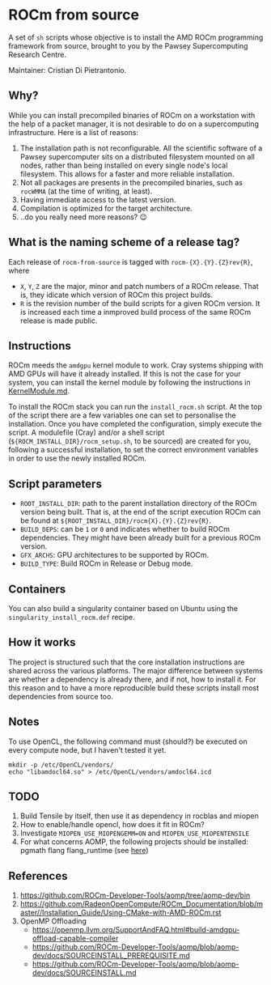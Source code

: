 # ROCm from source

A set of `sh` scripts whose objective is to install the AMD ROCm programming framework from source, brought to you by the Pawsey Supercomputing Research Centre.

Maintainer: Cristian Di Pietrantonio.

## Why?

While you can install precompiled binaries of ROCm on a workstation with the help of a packet manager, it is not desirable to do on a supercomputing infrastructure. Here is a list of reasons:

1. The installation path is not reconfigurable. All the scientific software of a Pawsey supercomputer sits on a distributed filesystem mounted on all nodes, rather than being installed on every single node's local filesystem. This allows for a faster and more reliable installation.
2. Not all packages are presents in the precompiled binaries, such as `rocWMMA` (at the time of writing, at least).
3. Having immediate access to the latest version.
4. Compilation is optimized for the target architecture.
5. ..do you really need more reasons? 😉

## What is the naming scheme of a release tag?

Each release of `rocm-from-source` is tagged with `rocm-{X}.{Y}.{Z}rev{R}`, where

- `X`, `Y`, `Z` are the major, minor and patch numbers of a ROCm release. That is, they idicate which version of ROCm this project builds.
- `R` is the revision number of the build scripts for a given ROCm version. It is increased each time a inmproved build process of the same ROCm release is made public.

## Instructions

ROCm meeds the `amdgpu` kernel module to work. Cray systems shipping with AMD GPUs will have it already installed. If this is not the case for your system, you can install the kernel module by following the instructions in [KernelModule.md](docs/KernelModule.md).

To install the ROCm stack you can run the `install_rocm.sh` script. At the top of the script there are a few variables one can set to personalise the installation. Once you have completed the configuration, simply execute the script. A modulefile (Cray) and/or a shell script (`${ROCM_INSTALL_DIR}/rocm_setup.sh`, to be sourced) are created for you, following a successful installation, to set the correct environment variables in order to use the newly installed ROCm.
 
## Script parameters

- `ROOT_INSTALL_DIR`: path to the parent installation directory of the ROCm version being built. That is, at the end of the script execution ROCm can be found at `${ROOT_INSTALL_DIR}/rocm{X}.{Y}.{Z}rev{R}`.
- `BUILD_DEPS`: can be `1` or `0` and indicates whether to build ROCm dependencies. They might have been already built for a previous ROCm version.
- `GFX_ARCHS`: GPU architectures to be supported by ROCm.
- `BUILD_TYPE`: Build ROCm in Release or Debug mode.

## Containers

You can also build a singularity container based on Ubuntu using the `singularity_install_rocm.def` recipe.


## How it works

The project is structured such that the core installation instructions are shared across the various platforms. The major difference between systems are whether a dependency is already there, and if not, how to install it. For this reason and to have a more reproducible build these scripts install most dependencies from source too.


## Notes

To use OpenCL, the following command must (should?) be executed on every compute node, but I haven't tested it yet.

```
mkdir -p /etc/OpenCL/vendors/
echo "libamdocl64.so" > /etc/OpenCL/vendors/amdocl64.icd
```

## TODO

1. Build Tensile by itself, then use it as dependency in rocblas and miopen
2. How to enable/handle opencl, how does it fit in ROCm?
3. Investigate `MIOPEN_USE_MIOPENGEMM=ON` and `MIOPEN_USE_MIOPENTENSILE`
4. For what concerns AOMP, the following projects should be installed: pgmath flang flang_runtime (see [here](https://github.com/ROCm-Developer-Tools/aomp/blob/aomp-dev/bin/build_aomp.sh))


## References

1. https://github.com/ROCm-Developer-Tools/aomp/tree/aomp-dev/bin
2. https://github.com/RadeonOpenCompute/ROCm_Documentation/blob/master//Installation_Guide/Using-CMake-with-AMD-ROCm.rst
3. OpenMP Offloading
    - https://openmp.llvm.org/SupportAndFAQ.html#build-amdgpu-offload-capable-compiler
    - https://github.com/ROCm-Developer-Tools/aomp/blob/aomp-dev/docs/SOURCEINSTALL_PREREQUISITE.md
    - https://github.com/ROCm-Developer-Tools/aomp/blob/aomp-dev/docs/SOURCEINSTALL.md
